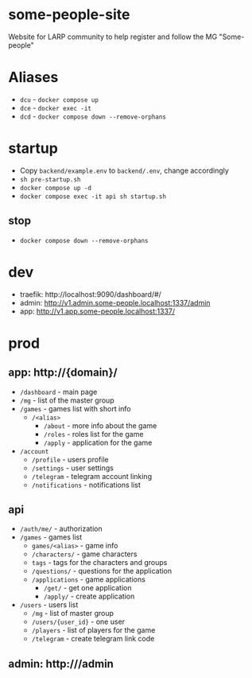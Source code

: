 # some-people-site

Website for LARP community to help register and follow the MG "Some-people"

# Aliases

- `dcu` - `docker compose up`
- `dce` - `docker exec -it`
- `dcd` - `docker compose down --remove-orphans`

# startup

- Copy `backend/example.env` to `backend/.env`, change accordingly
- `sh pre-startup.sh`
- `docker compose up -d`
- `docker compose exec -it api sh startup.sh`

## stop

- `docker compose down --remove-orphans`

# dev

- traefik: http://localhost:9090/dashboard/#/
- admin: http://v1.admin.some-people.localhost:1337/admin
- app: http://v1.app.some-people.localhost:1337/

# prod

## app: http://{domain}/

- `/dashboard` - main page
- `/mg` - list of the master group
- `/games` - games list with short info
    - `/<alias>`
        - `/about` - more info about the game
        - `/roles` - roles list for the game
        - `/apply` - application for the game
- `/account`
    - `/profile` - users profile
    - `/settings` - user settings
    - `/telegram` - telegram account linking
    - `/notifications` - notifications list

## api

- `/auth/me/` - authorization
- `/games` - games list
    - `games/<alias>` - game info
    - `/characters/` - game characters
    - `tags` - tags for the characters and groups
    - `/questions/` - questions for the application
    - `/applications` - game applications
        - `/get/` - get one application
        - `/apply/` - create application
- `/users` - users list
    - `/mg` - list of master group
    - `/users/{user_id}` - one user
    - `/players` - list of players for the game
    - `/telegram` - create telegram link code

## admin: http://<domain>/admin